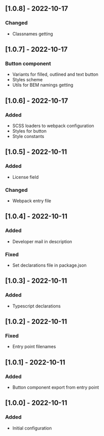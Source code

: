 ## [1.0.8] - 2022-10-17

### Changed

-   Classnames getting

## [1.0.7] - 2022-10-17

### Button component

-   Variants for filled, outlined and text button
-   Styles scheme
-   Utils for BEM namings getting

## [1.0.6] - 2022-10-17

### Added

-   SCSS loaders to webpack configuration
-   Styles for button
-   Style constants

## [1.0.5] - 2022-10-11

### Added

-   License field

### Changed

-   Webpack entry file

## [1.0.4] - 2022-10-11

### Added

-   Developer mail in description

### Fixed

-   Set declarations file in package.json

## [1.0.3] - 2022-10-11

### Added

-   Typescript declarations

## [1.0.2] - 2022-10-11

### Fixed

-   Entry point filenames

## [1.0.1] - 2022-10-11

### Added

-   Button component export from entry point

## [1.0.0] - 2022-10-11

### Added

-   Initial configuration
